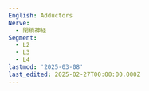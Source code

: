 ```yaml
---
English: Adductors
Nerve:
  - 閉鎖神経
Segment:
  - L2
  - L3
  - L4
lastmod: '2025-03-08'
last_edited: 2025-02-27T00:00:00.000Z
---
```



